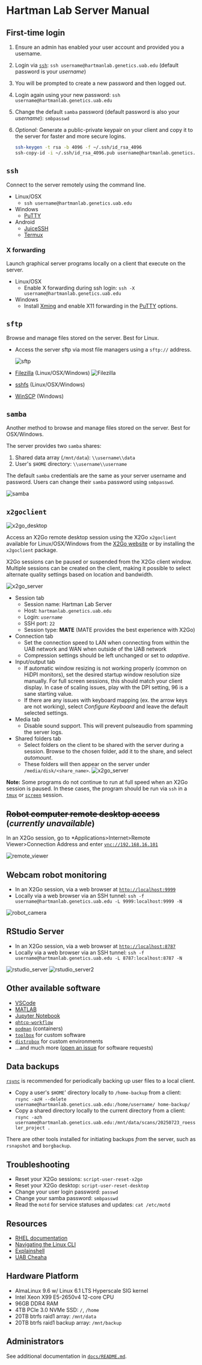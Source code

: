 # Hartman Lab Server Manual

## First-time login

1. Ensure an admin has enabled your user account and provided you a username.
2. Login via [`ssh`](#ssh): `ssh username@hartmanlab.genetics.uab.edu` (default password is your *username*)
3. You will be prompted to create a new password and then logged out.
4. Login again using your new password: `ssh username@hartmanlab.genetics.uab.edu`
5. Change the default `samba` password (default password is also your *username*): `smbpasswd`
6. *Optional*: Generate a public-private keypair on your client and copy it to the server for faster and more secure logins.

    ```bash
    ssh-keygen -t rsa -b 4096 -f ~/.ssh/id_rsa_4096
    ssh-copy-id -i ~/.ssh/id_rsa_4096.pub username@hartmanlab.genetics.uab.edu
    ```

## `ssh`

Connect to the server remotely using the command line.

* Linux/OSX
  * `ssh username@hartmanlab.genetics.uab.edu`
* Windows
  * [PuTTY](http://www.chiark.greenend.org.uk/~sgtatham/putty/download.html)
* Android
  * [JuiceSSH](https://juicessh.com/)
  * [Termux](https://termux.dev/)

### X forwarding

Launch graphical server programs locally on a client that execute on the server.

* Linux/OSX
  * Enable X forwarding during ssh login: `ssh -X username@hartmanlab.genetics.uab.edu`
* Windows
  * Install [Xming](http://www.straightrunning.com/XmingNotes/) and enable X11 forwarding in the [PuTTY](http://www.chiark.greenend.org.uk/~sgtatham/putty/download.html) options.

## `sftp`

Browse and manage files stored on the server. Best for Linux.

* Access the server sftp via most file managers using a `sftp://` address.

  ![sftp](docs/imgs/sftp.png)
* [Filezilla](https://filezilla-project.org/download.php?type=client) (Linux/OSX/Windows)
  ![Filezilla](docs/imgs/filezilla.png)
* [sshfs](https://www.digitalocean.com/community/tutorials/how-to-use-sshfs-to-mount-remote-file-systems-over-ssh) (Linux/OSX/Windows)
* [WinSCP](https://winscp.net/eng/index.php) (Windows)

## `samba`

Another method to browse and manage files stored on the server. Best for OSX/Windows.

The server provides two `samba` shares:

1. Shared data array (`/mnt/data`): `\\username\\data`
2. User's `$HOME` directory: `\\username\\username`

The default `samba` credentials are the same as your server username and password. Users can change their `samba` password using `smbpasswd`.

![samba](docs/imgs/samba.png)

## `x2goclient`

![x2go_desktop](docs/imgs/x2go_desktop.png)

Access an X2Go remote desktop session using the X2Go `x2goclient` available for Linux/OSX/Windows from the [X2Go website](http://wiki.x2go.org/doku.php) or by installing the `x2goclient` package.

X2Go sessions can be paused or suspended from the X2Go client window. Multiple sessions can be created on the client, making it possible to select alternate quality settings based on location and bandwidth.

![x2go_server](docs/imgs/x2go_server.png)

* Session tab
  * Session name: Hartman Lab Server
  * Host: `hartmanlab.genetics.uab.edu`
  * Login: *`username`*
  * SSH port: `22`
  * Session type: **MATE** (MATE provides the best experience with X2Go)
* Connection tab
  * Set the connection speed to LAN when connecting from within the UAB network and WAN when outside of the UAB network
  * Compression settings should be left unchanged or set to *adaptive*.
* Input/output tab
  * If automatic window resizing is not working properly (common on HiDPI monitors), set the desired startup window resolution size manually. For full screen sessions, this should match your client display. In case of scaling issues, play with the DPI setting, 96 is a sane starting value.
  * If there are any issues with keyboard mapping (ex. the arrow keys are not working), select *Configure Keyboard* and leave the default selected settings.
* Media tab
  * Disable sound support. This will prevent pulseaudio from spamming the server logs.
* Shared folders tab
  * Select folders on the client to be shared with the server during a session. Browse to the chosen folder, add it to the share, and select *automount*.
  * These folders will then appear on the server under `/media/disk/<share_name>`.
    ![x2go_server](docs/imgs/x2go_automount.png)

**Note:** Some programs do not continue to run at full speed when an X2Go session is paused. In these cases, the program should be run via `ssh` in a [`tmux`](https://en.wikipedia.org/wiki/Tmux) or [`screen`](https://www.gnu.org/software/screen/) session.

## ~~Robot computer remote desktop access~~ (*currently unavailable*)

In an X2Go session, go to *Applications>Internet>Remote Viewer>Connection Address and enter [`vnc://192.168.16.101`](vnc://192.168.16.101)

![remote_viewer](docs/imgs/remote_viewer.png)

## Webcam robot monitoring

* In an X2Go session, via a web browser at [`http://localhost:9999`](http://localhost:9999)
* Locally via a web browser via an SSH tunnel: `ssh -f username@hartmanlab.genetics.uab.edu -L 9999:localhost:9999 -N`

![robot_camera](docs/imgs/robot_camera.png)

## RStudio Server

* In an X2Go session, via a web browser at [`http://localhost:8787`](http://localhost:8787)
* Locally via a web browser via an SSH tunnel: `ssh -f username@hartmanlab.genetics.uab.edu -L 8787:localhost:8787 -N`

![rstudio_server](docs/imgs/rstudio_server.png)
![rstudio_server2](docs/imgs/rstudio_server2.png)

## Other available software

* [VSCode](https://code.visualstudio.com/)
* [MATLAB](https://www.mathworks.com/help/matlab/index.html)
* [Jupyter Notebook](https://jupyter.org/)
* [`qhtcp-workflow`](https://github.com/UAB-Hartman-Lab/qhtcp)
* [`podman`](https://podman.io/) (containers)
* [`toolbox`](https://docs.fedoraproject.org/en-US/fedora-silverblue/toolbox/) for custom software
* [`distrobox`](https://github.com/89luca89/distrobox) for custom environments
* ...and much more ([open an issue](https://github.com/UAB-Hartman-Lab/server/issues) for software requests)

## Data backups

[`rsync`](https://linux.die.net/man/1/rsync) is recommended for periodically backing up user files to a local client.

* Copy a user's `$HOME`' directory locally to `/home-backup` from a client: `rsync -azH --delete username@hartmanlab.genetics.uab.edu:/home/username/ home-backup/`
* Copy a shared directory locally to the current directory from a client: `rsync -azh username@hartmanlab.genetics.uab.edu:/mnt/data/scans/20250723_roessler_project .`

There are other tools installed for initiating backups *from* the server, such as `rsnapshot` and `borgbackup`.

## Troubleshooting

* Reset your X2Go sessions: `script-user-reset-x2go`
* Reset your X2Go desktop: `script-user-reset-desktop`
* Change your user login password: `passwd`
* Change your samba password: `smbpasswd`
* Read the `motd` for service statuses and updates: `cat /etc/motd`

## Resources

* [RHEL documentation](https://access.redhat.com/documentation/en/red-hat-enterprise-linux/)
* [Navigating the Linux CLI](https://www.digitalocean.com/community/tutorials/basic-linux-navigation-and-file-management)
* [Explainshell](https://explainshell.com/)
* [UAB Cheaha](https://docs.uabgrid.uab.edu/wiki/Cheaha_GettingStarted)

## Hardware Platform

* AlmaLinux 9.6 w/ Linux 6.1 LTS Hyperscale SIG kernel
* Intel Xeon X99 E5-2650v4 12-core CPU
* 96GB DDR4 RAM
* 4TB PCIe 3.0 NVMe SSD: `/`, `/home`
* 20TB btrfs raid1 array: `/mnt/data`
* 20TB btrfs raid1 backup array: `/mnt/backup`

## Administrators

See additional documentation in [`docs/README.md`](docs/README.md).
